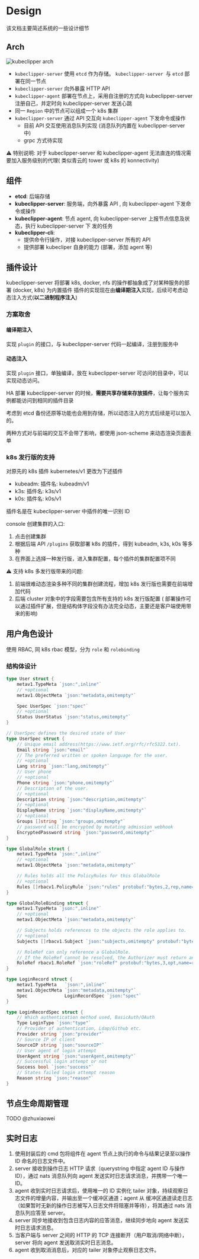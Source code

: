 # Design

该文档主要简述系统的一些设计细节

## Arch

![kubeclipper arch](img/kubeclipper-arch.jpg)

* `kubeclipper-server` 使用 `etcd` 作为存储。 `kubeclipper-server `与 `etcd` 部署在同一节点
* `kubeclipper-server` 向外暴露 HTTP API
* `kubeclipper-agent` 部署在节点上，采用自注册的方式向 kubeclipper-server 注册自己，并定时向 kubeclipper-server 发送心跳
* 同一 `Region` 中的节点可以组成一个 k8s 集群
* `kubeclipper-server` 通过 API 交互向 `kubeclipper-agent` 下发命令或操作
  * 目前 API 交互使用消息队列实现 (消息队列内置在 kubeclipper-server 中)
  * grpc 方式待实现

⚠️ 特别说明: 对于 kubeclipper-server 和 kubeclipper-agent 无法直连的情况需要加入服务级别的代理( 类似⻘云的 tower 或 k8s 的 konnectivity)

## 组件

* **etcd**: 后端存储
* **kubeclipper-server**: 服务端，向外暴露 API , 向 kubeclipper-agent 下发命令或操作
* **kubeclipper-agent**: 节点 agent, 向 kubeclipper-server 上报节点信息及状态，执行 kubeclipper-server 下 发的任务
* **kubeclipper-cli**:
  * 提供命令行操作，对接 kubeclipper-server 所有的 API
  * 提供部署 kubecliper 自身的能力 (部署，添加 agent 等)

## 插件设计

kubeclipper-server 将部署 k8s, docker, nfs 的操作都抽象成了对某种服务的部署 (docker, k8s) 为内置插件 插件的实现现在由**编译期注入**实现，后续可考虑动态注入方式(**以二进制程序注入**)

### 方案取舍

#### 编译期注入

实现 `plugin` 的接口，与 kubeclipper-server 代码一起编译，注册到服务中

#### 动态注入

实现 `plugin` 接口，单独编译，放在 kubeclipper-server 可访问的目录中，可以实现动态访问。

HA 部署 kubeclipper-server 的时候，**需要共享存储来存放插件**，让每个服务实例都能访问到相同的插件目录

考虑到 etcd 备份还原等功能也会用到存储，所以动态注入的方式后续是可以加入的。

两种方式对与前端的交互不会带了影响，都使用 json-scheme 来动态渲染页面表单

### k8s 发行版的支持

对原先的 k8s 插件 kubernetes/v1 更改为下述插件

* kubeadm: 插件名: kubeadm/v1
* k3s: 插件名: k3s/v1
* k0s: 插件名: k0s/v1

插件名是在 kubeclipper-server 中插件的唯一识别 ID

console 创建集群的入口:

1. 点击创建集群
2. 根据后端 API `/plugins` 获取部署 k8s 的插件，得到 kubeadm, k3s, k0s 等多种
3. 在界面上选择一种发行版，进入集群配置，每个插件的集群配置项不同

⚠️ 支持 k8s 多发行版带来的问题:
1. 前端很难动态渲染多种不同的集群创建流程，增加 k8s 发行版也需要在前端增加代码
2. 后端 cluster 对象中的字段需要包含所有支持的 k8s 发行版配置 ( 部署操作可以通过插件扩展，但是结构体字段没有办法完全动态，主要还是客户端使用带来的影响)

## 用户角色设计

使用 RBAC, 同 k8s rbac 模型，分为 `role` 和 `rolebinding`

### 结构体设计

```go
type User struct {
	metav1.TypeMeta `json:",inline"`
	// +optional
	metav1.ObjectMeta `json:"metadata,omitempty"`

	Spec UserSpec `json:"spec"`
	// +optional
	Status UserStatus `json:"status,omitempty"`
}

// UserSpec defines the desired state of User
type UserSpec struct {
	// Unique email address(https://www.ietf.org/rfc/rfc5322.txt).
	Email string `json:"email"`
	// The preferred written or spoken language for the user.
	// +optional
	Lang string `json:"lang,omitempty"`
	// User phone
	// +optional
	Phone string `json:"phone,omitempty"`
	// Description of the user.
	// +optional
	Description string `json:"description,omitempty"`
	// +optional
	DisplayName string `json:"displayName,omitempty"`
	// +optional
	Groups []string `json:"groups,omitempty"`
	// password will be encrypted by mutating admission webhook
	EncryptedPassword string `json:"password,omitempty"`
}

type GlobalRole struct {
	metav1.TypeMeta `json:",inline"`
	// +optional
	metav1.ObjectMeta `json:"metadata,omitempty"`

	// Rules holds all the PolicyRules for this GlobalRole
	// +optional
	Rules []rbacv1.PolicyRule `json:"rules" protobuf:"bytes,2,rep,name=rules"`
}

type GlobalRoleBinding struct {
	metav1.TypeMeta `json:",inline"`
	// +optional
	metav1.ObjectMeta `json:"metadata,omitempty"`

	// Subjects holds references to the objects the role applies to.
	// +optional
	Subjects []rbacv1.Subject `json:"subjects,omitempty" protobuf:"bytes,2,rep,name=subjects"`

	// RoleRef can only reference a GlobalRole.
	// If the RoleRef cannot be resolved, the Authorizer must return an error.
	RoleRef rbacv1.RoleRef `json:"roleRef" protobuf:"bytes,3,opt,name=roleRef"`
}

type LoginRecord struct {
	metav1.TypeMeta   `json:",inline"`
	metav1.ObjectMeta `json:"metadata,omitempty"`
	Spec              LoginRecordSpec `json:"spec"`
}

type LoginRecordSpec struct {
	// Which authentication method used, BasicAuth/OAuth
	Type LoginType `json:"type"`
	// Provider of authentication, Ldap/Github etc.
	Provider string `json:"provider"`
	// Source IP of client
	SourceIP string `json:"sourceIP"`
	// User agent of login attempt
	UserAgent string `json:"userAgent,omitempty"`
	// Successful login attempt or not
	Success bool `json:"success"`
	// States failed login attempt reason
	Reason string `json:"reason"`
}
```

## 节点生命周期管理

TODO @zhuxiaowei

## 实时日志

1. 使用封装后的 cmd 包将组件在 agent 节点上执行的命令与结果记录至以操作 ID 命名的日志文件中。
2. server 接收到操作日志 HTTP 请求（querystring 中指定 agent ID 与操作 ID），通过 nats 消息队列向 agent 发送实时日志请求消息，并携带一个唯一 ID。
3. agent 收到实时日志请求后，使用唯一的 ID 实例化 tailer 对象，持续观察日志文件的增量内容，并输出至一个缓冲区通道；agent 从 缓冲区通道读走日志（如果暂时无新的操作日志被写入日志文件将阻塞并等待），将其通过 nats 消息队列应答至 server。
4. server 同步地接收到包含日志内容的应答消息，继续同步地向 agent 发送实时日志请求消息。
5. 当客户端与 server 之间的 HTTP 的 TCP 连接断开（用户取消/网络中断），server 将向 agent 发送取消实时日志消息。
6. agent 收到取消消息后，对应的 tailer 对象停止观察日志文件。
